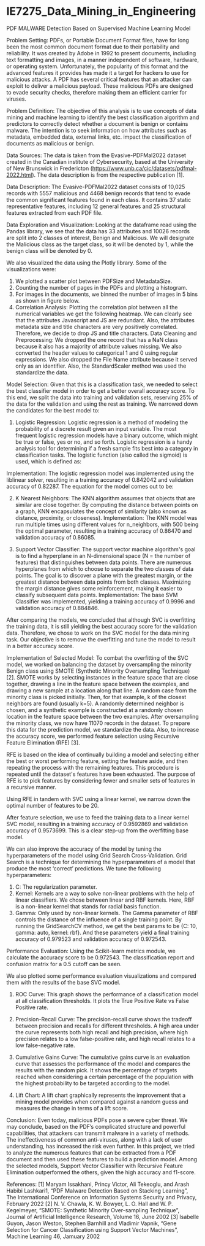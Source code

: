 # IE7275_Data_Mining_in_Engineering
PDF MALWARE Detection Based on Supervised Machine Learning Model

Problem Setting:
PDFs, or Portable Document Format files, have for long been the most common document format
due to their portability and reliability. It was created by Adobe in 1992 to present documents,
including text formatting and images, in a manner independent of software, hardware, or operating
system. Unfortunately, the popularity of this format and the advanced features it provides has made
it a target for hackers to use for malicious attacks. A PDF has several critical features that an
attacker can exploit to deliver a malicious payload. These malicious PDFs are designed to evade
security checks, therefore making them an efficient carrier for viruses.

Problem Definition:
The objective of this analysis is to use concepts of data mining and machine learning to identify
the best classification algorithm and predictors to correctly detect whether a document is benign
or contains malware. The intention is to seek information on how attributes such as metadata,
embedded data, external links, etc. impact the classification of documents as malicious or benign.

Data Sources:
The data is taken from the Evasive-PDFMal2022 dataset created in the Canadian institute of
Cybersecurity, based at the University of New Brunswick in Fredericton
(https://www.unb.ca/cic/datasets/pdfmal-2022.html). The data description is from the respective
publication [1].

Data Description:
The Evasive-PDFMal2022 dataset consists of 10,025 records with 5557 malicious and 4468
benign records that tend to evade the common significant features found in each class. It contains
37 static representative features, including 12 general features and 25 structural features extracted
from each PDF file.

Data Exploration and Visualization:
Looking at the dataframe read using the Pandas library, we see that the data has 33 attributes and
10026 records are split into 2 classes of interest, Benign and Malicious. We will designate the Malicious
class as the target class, so it will be denoted by 1, while the benign class will be denoted by 0.

We also visualized the data using the Plotly library. Some of the visualizations were:
1. We plotted a scatter plot between PDFSize and MetadataSize.
2. Counting the number of pages in the PDFs and plotting a histogram.
3. For images in the documents, we binned the number of images in 5 bins as shown in figure
below.
4. Correlation Analysis: Plotting the correlation plot between all the numerical variables we get
the following heatmap.
We can clearly see that the attributes Javascript and JS are redundant. Also, the attributes metadata
size and title characters are very positively correlated. Therefore, we decide to drop JS and title
characters.
Data Cleaning and Preprocessing:
We dropped the one record that has a NaN class because it also has a majority of attribute values
missing. We also converted the header values to categorical 1 and 0 using regular expressions. We
also dropped the File Name attribute because it served only as an identifier. Also, the StandardScaler
method was used the standardize the data.

Model Selection:
Given that this is a classification task, we needed to select the best classifier model in order to get
a better overall accuracy score. To this end, we split the data into training and validation sets,
reserving 25% of the data for the validation and using the rest as training. We narrowed down the
candidates for the best model to:

1. Logistic Regression:
Logistic regression is a method of modeling the probability of a discrete result given an input
variable. The most frequent logistic regression models have a binary outcome, which might be
true or false, yes or no, and so forth. Logistic regression is a handy analysis tool for determining
if a fresh sample fits best into a category in classification tasks.
The logistic function (also called the sigmoid) is used, which is defined as:

Implementation: The logistic regression model was implemented using the liblinear solver,
resulting in a training accuracy of 0.842042 and validation accuracy of 0.82287.
The equation for the model comes out to be:


2. K Nearest Neighbors:
The KNN algorithm assumes that objects that are similar are close together. By computing the
distance between points on a graph, KNN encapsulates the concept of similarity (also known
as distance, proximity, or closeness).
Implementation: The KNN model was run multiple times using different values for
n_neighbors, with 500 being the optimal parameter, resulting in a training accuracy of 0.86470
and validation accuracy of 0.86085.

3. Support Vector Classifier:
The support vector machine algorithm's goal is to find a hyperplane in an N-dimensional space
(N = the number of features) that distinguishes between data points. There are numerous
hyperplanes from which to choose to separate the two classes of data points. The goal is to
discover a plane with the greatest margin, or the greatest distance between data points from
both classes. Maximizing the margin distance gives some reinforcement, making it easier to
classify subsequent data points.
Implementation: The base SVM Classifier was implemented, yielding a training accuracy of
0.9996 and validation accuracy of 0.884846.

After comparing the models, we concluded that although SVC is overfitting the training data, it is
still yielding the best accuracy score for the validation data. Therefore, we chose to work on the
SVC model for the data mining task. Our objective is to remove the overfitting and tune the model
to result in a better accuracy score.

Implementation of Selected Model:
To combat the overfitting of the SVC model, we worked on balancing the dataset by oversampling
the minority Benign class using SMOTE (Synthetic Minority Oversampling Technique) [2].
SMOTE works by selecting instances in the feature space that are close together, drawing a line in
the feature space between the examples, and drawing a new sample at a location along that line. A
random case from the minority class is picked initially. Then, for that example, k of the closest
neighbors are found (usually k=5). A randomly determined neighbor is chosen, and a synthetic
example is constructed at a randomly chosen location in the feature space between the two examples.
After oversampling the minority class, we now have 11070 records in the dataset. To prepare this
data for the prediction model, we standardize the data. Also, to increase the accuracy score, we
performed feature selection using Recursive Feature Elimination (RFE) [3].

RFE is based on the idea of continually building a model and selecting either the best or worst
performing feature, setting the feature aside, and then repeating the process with the remaining
features. This procedure is repeated until the dataset's features have been exhausted. The purpose
of RFE is to pick features by considering fewer and smaller sets of features in a recursive manner.

Using RFE in tandem with SVC using a linear kernel, we narrow down the optimal number of
features to be 20. 

After feature selection, we use to feed the training data to a linear kernel SVC model, resulting in a
training accuracy of 0.9592869 and validation accuracy of 0.9573699. This is a clear step-up from
the overfitting base model.

We can also improve the accuracy of the model by tuning the hyperparameters of the model using
Grid Search Cross-Validation. Grid Search is a technique for determining the hyperparameters of
a model that produce the most ‘correct’ predictions. We tune the following hyperparameters:
1. C: The regularization parameter.
2. Kernel: Kernels are a way to solve non-linear problems with the help of linear classifiers. We
chose between linear and RBF kernels. Here, RBF is a non-linear kernel that stands for radial
basis function.
3. Gamma: Only used by non-linear kernels. The Gamma parameter of RBF controls the distance of
the influence of a single training point.
By running the GridSearchCV method, we get the best params to be {C: 10, gamma: auto, kernel:
rbf}. And these parameters yield a final training accuracy of 0.979523 and validation accuracy of
0.972543.

Performance Evaluation:
Using the Scikit-learn metrics module, we calculate the accuracy score to be 0.972543. The
classification report and confusion matrix for a 0.5 cutoff can be seen.


We also plotted some performance evaluation visualizations and compared them with the results
of the base SVC model.
1. ROC Curve: This graph shows the performance of a classification model at all classification
thresholds. It plots the True Positive Rate vs False Positive rate.

2. Precision-Recall Curve: The precision-recall curve shows the tradeoff between precision and
recalls for different thresholds. A high area under the curve represents both high recall and high
precision, where high precision relates to a low false-positive rate, and high recall relates to a
low false-negative rate.

3. Cumulative Gains Curve: The cumulative gains curve is an evaluation curve that assesses the
performance of the model and compares the results with the random pick. It shows the
percentage of targets reached when considering a certain percentage of the population with
the highest probability to be targeted according to the model.

4. Lift Chart: A lift chart graphically represents the improvement that a mining model provides
when compared against a random guess and measures the change in terms of a lift score.


Conclusion:
Even today, malicious PDFs pose a severe cyber threat. We may conclude, based on the PDF’s
complicated structure and powerful capabilities, that attackers can transmit malware in a variety
of methods. The ineffectiveness of common anti-viruses, along with a lack of user understanding,
has increased the risk even further. In this project, we tried to analyze the numerous features that
can be extracted from a PDF document and then used these features to build a prediction model.
Among the selected models, Support Vector Classifier with Recursive Feature Elimination
outperformed the others, given the high accuracy and f1-score.

References:
[1] Maryam Issakhani, Princy Victor, Ali Tekeoglu, and Arash Habibi Lashkari1, “PDF Malware
Detection Based on Stacking Learning”, The International Conference on Information Systems
Security and Privacy, February 2022
[2] N. V. Chawla, K. W. Bowyer, L. O. Hall and W. P. Kegelmeyer, “SMOTE: Synthetic Minority
Over-sampling Technique”, Journal of Artificial Intelligence Research, Volume 16, June 2002
[3] Isabelle Guyon, Jason Weston, Stephen Barnhill and Vladimir Vapnik, “Gene Selection for
Cancer Classification using Support Vector Machines”, Machine Learning 46, Jamuary 2002
